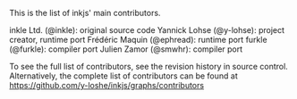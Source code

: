 This is the list of inkjs' main contributors.

inkle Ltd. (@inkle): original source code
Yannick Lohse (@y-lohse): project creator, runtime port
Frédéric Maquin (@ephread): runtime port
furkle (@furkle): compiler port
Julien Zamor (@smwhr): compiler port

To see the full list of contributors, see the revision history in
source control. Alternatively, the complete list of contributors
can be found at https://github.com/y-loshe/inkjs/graphs/contributors
